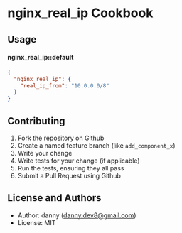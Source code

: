 nginx_real_ip Cookbook
======================

Usage
-----
#### nginx_real_ip::default

```json
{
  "nginx_real_ip": {
    "real_ip_from": "10.0.0.0/8"
  }
}
```

Contributing
------------
1. Fork the repository on Github
2. Create a named feature branch (like `add_component_x`)
3. Write your change
4. Write tests for your change (if applicable)
5. Run the tests, ensuring they all pass
6. Submit a Pull Request using Github

License and Authors
-------------------
* Author: danny (danny.dev8@gmail.com)
* License: MIT

